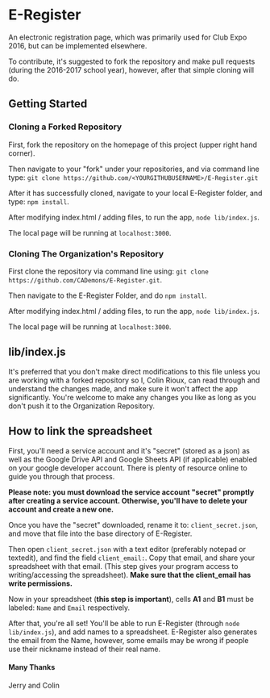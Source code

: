 # E-Register
An electronic registration page, which was primarily used for Club Expo 2016,
but can be implemented elsewhere. 

To contribute, it's suggested to fork the repository and make pull requests
(during the 2016-2017 school year), however, after that simple cloning will do. 

## Getting Started
### Cloning a Forked Repository
First, fork the repository on the homepage of this project (upper right hand
corner). 

Then navigate to your "fork" under your repositories, and via command line
type:
`git clone https://github.com/<YOURGITHUBUSERNAME>/E-Register.git`

After it has successfully cloned, navigate to your local E-Register folder, and
type: `npm install`. 

After modifying index.html / adding files, to run the app, `node lib/index.js`.

The local page will be running at `localhost:3000`.

### Cloning The Organization's Repository
First clone the repository via command line using: `git clone
https://github.com/CADemons/E-Register.git`.

Then navigate to the E-Register Folder, and do `npm install`. 

After modifying index.html / adding files, to run the app, `node lib/index.js`.

The local page will be running at `localhost:3000`.

## lib/index.js

It's preferred that you don't make direct modifications to this file unless you
are working with a forked repository so I, Colin Rioux, can read through and
understand the changes made, and make sure it won't affect the app
significantly. You're welcome to make any changes you like as long as you don't
push it to the Organization Repository. 

## How to link the spreadsheet

First, you'll need a service account and it's "secret" (stored as a json) as well as the
Google Drive API and Google Sheets API (if applicable) enabled on your google
developer account. There is plenty of resource online to guide you through that
process. 

**Please note: you must download the service account "secret" promptly after
creating a service account. Otherwise, you'll have to delete your account and
create a new one.**

Once you have the "secret" downloaded, rename it to: `client_secret.json`, and
move that file into the base directory of E-Register. 

Then open `client_secret.json` with a text editor (preferably notepad or
textedit), and find the field `client_email:`. Copy that email, and share your
spreadsheet with that email. (This step gives your program access to
writing/accessing the spreadsheet). **Make sure that the client_email has write
permissions.**

Now in your spreadsheet (**this step is important**), cells **A1** and **B1**
must be labeled: `Name` and `Email` respectively. 

After that, you're all set! You'll be able to run E-Register (through `node
lib/index.js`), and add names to a spreadsheet. E-Register also generates the
email from the Name, however, some emails may be wrong if people use their
nickname instead of their real name. 


#### Many Thanks
Jerry and Colin 


